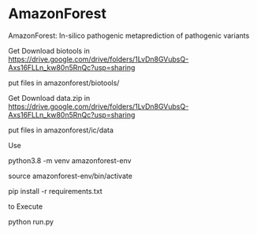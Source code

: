 # AmazonForest
 AmazonForest: In-silico pathogenic metaprediction of pathogenic variants
 
 
Get Download biotools in https://drive.google.com/drive/folders/1LvDn8GVubsQ-Axs16FLLn_kw80n5RnQc?usp=sharing

put files in amazonforest/biotools/

Get Download data.zip in https://drive.google.com/drive/folders/1LvDn8GVubsQ-Axs16FLLn_kw80n5RnQc?usp=sharing

put files in amazonforest/ic/data

Use

python3.8 -m venv amazonforest-env

source amazonforest-env/bin/activate

pip install -r requirements.txt

to Execute

python run.py
